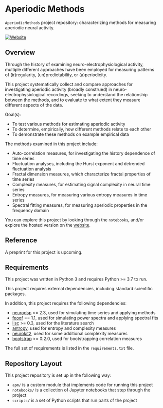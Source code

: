 # Aperiodic Methods

`AperiodicMethods` project repository: characterizing methods for measuring aperiodic neural activity.

[![Website](https://img.shields.io/badge/site-aperiodicmethods.github.io-informational.svg)](https://aperiodicmethods.github.io)

## Overview

Through the history of examining neuro-electrophysiological activity, multiple different approaches
have been employed for measuring patterns of (ir)regularity, (un)predictability, or (a)periodicity.

This project systematically collect and compare approaches for investigating aperiodic activity
(broadly construed) in neuro-electrophysiological recordings, seeking to understand the relationship
between the methods, and to evaluate to what extent they measure different aspects of the data.

Goal(s):
- To test various methods for estimating aperiodic activity
- To determine, empirically, how different methods relate to each other
- To demonstrate these methods on example empirical data

The methods examined in this project include:
- Auto-correlation measures, for investigating the history dependence of time series
- Fluctuation analyses, including the Hurst exponent and detrended fluctuation analysis
- Fractal dimension measures, which characterize fractal properties of time series
- Complexity measures, for estimating signal complexity in neural time series
- Entropy measures, for measuring various entropy measures in time series
- Spectral fitting measures, for measuring aperiodic properties in the frequency domain

You can explore this project by looking through the `notebooks`, and/or explore the hosted version on the
[website](https://aperiodicmethods.github.io/).

## Reference

A preprint for this project is upcoming.

## Requirements

This project was written in Python 3 and requires Python >= 3.7 to run.

This project requires external dependencies, including standard scientific packages.

In addition, this project requires the following dependencies:
- [neurodsp](https://github.com/neurodsp-tools/neurodsp) >= 2.3, used for simulating time series and applying methods
- [fooof](https://github.com/fooof-tools/fooof) == 1.1, used for simulating power spectra and applying spectral fits
- [lisc](https://github.com/lisc-tools/lisc) >= 0.3, used for the literature search
- [antropy](https://github.com/raphaelvallat/antropy), used for entropy and complexity measures
- [neurokit2](https://github.com/neuropsychology/NeuroKit), used for some additional complexity measures
- [bootstrap](https://github.com/TomDonoghue/bootstrap) >= 0.2.0, used for bootstrapping correlation measures

The full set of requirements is listed in the `requirements.txt` file.

## Repository Layout

This project repository is set up in the following way:

- `apm/` is a custom module that implements code for running this project
- `notebooks/` is a collection of Jupyter notebooks that step through the project
- `scripts/` is a set of Python scripts that run parts of the project
